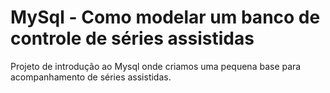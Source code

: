 # MySql - Como modelar um banco de controle de séries assistidas

Projeto de introdução ao Mysql onde criamos uma pequena base para acompanhamento de séries assistidas.
